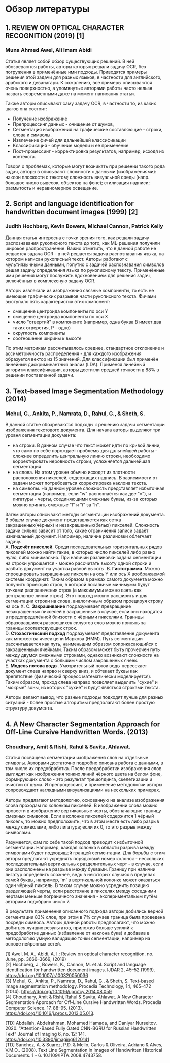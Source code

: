 # Обзор литературы

## 1. REVIEW ON OPTICAL CHARACTER RECOGNITION (2019) [1]
### Muna Ahmed Awel, Ali Imam Abidi
Статья являет собой обзор существующих решений. В ней обозреваются работы, авторы которых решали задачу OCR, без погружения в применённые ими подходы. Приводятся примеры решения этой задачи для разных языков, в частности для английского, арабского и деванагари. К сожалению, все примеры описываются очень поверхностно, а упомянутые авторами работы часто нельзя назвать современными даже на момент написания статьи.

Также авторы описывают саму задачу OCR, в частности то, из каких шагов она состоит:
- Получение изображение
- Препроцессинг данных - очищение от шумов, 
- Сегментация изображения на графические составляющие - строки, слова и символы.
- Извлечение фичей для дальнейшей классификации
- Классификация - обучение модели и её применение
- Пост-процессинг - корректировка результатов, например, исходя из контекста.

Говоря о проблемах, которые могут возникать при решении такого рода задач, авторы в описывают сложности с данными (изображениями): наклон плоскости с текстом; сложность визуальной среды (напр. большое число вывесок, объектов на фоне); стилизация надписи; размытость и неравномерное освещение.

## 2. Script and language identification for handwritten document images (1999) [2]
### Judith Hochberg, Kevin Bowers, Michael Cannon, Patrick Kelly
Данная статья интересна с точки зрения того, как решали задачу распознавания рукописного текста до того, как ML-решения получили широкое распространение. Важно отметить, что в данной работе не решается задача OCR - в ней решается задача распознавания языка, на котором написан рукописный текст. Авторы работают с мультиязычными данными, попутно с задачей распознавания символов решая задачу определения языка по рукописному тексту. Применённые ими решения могут послужить вдохновением для решения задач, включённых в комплексную задачу OCR.

Авторы извлекали из изображения связные компоненты, то есть не имеющие графических разрывов части рукописного  текста. Фичами выступало пять характеристик этих компонент: 
- смещение центроида компоненты  по оси Y
- смещение центроида компоненты по оси X
- число "отвертий" в компоненте (например, одна буква В имеет два таких отверстия, Р - одно)
- округлость компоненты
- соотношение ширины к высоте

По этим метрикам рассчитывалось среднее, стандартное отклонение и ассиметричность распределения - для каждого изображения образуется вектор из 15 значений. Для классификации был применён линейный дискриминантный анализ (LDA). Применяя линейный алгоритм классификации, авторы достигли средней точности в 88% в решении поставленной задачи.

## 3. Text-based Image Segmentation Methodology (2014)
### Mehul, G., Ankita, P., Namrata, D., Rahul, G., & Sheth, S.
В данной статье обозреваются подходы к решению задачи сегментации изображения текстового документа. Для начала авторы выделяют три уровня сегментации документа:
- на строки. В данном случае что текст может идти по кривой линии, что само по себе порождает проблемы для  дальнейшей работы - сложнее определить центральную линию строки, необходимо корректировать неровность строки, усложняется дальнейшая сегментация
- на слова. На этом уровне обычно исходят из плотности расположения пикселей, содержащих надпись. В зависимости от задачи может потребоваться корректировка наклона текста. 
- на символы.  На данном уровне сложность представляет избыточная сегментация (например, если "w" распознаётся как две "v"), и лигатуры - черты, соединяющими смежные буквы, из-за которых можно принять смежные "l" и "i" за "h".

Затем авторы описывают методы сегментации изображений документа. В общем случае документ представляется как сетка закрашенных(чёрных) и незакрашенных(белых) пикселей. Сложность задачи сильно зависит от того, какие ограничения записи задаёт изначальный документ. Например, наличие разлиновки облегчает задачу. <br/>
A. **Подсчёт пикселей**. Среди последовательных горизонтальных рядов пикселей можно найти такие, в которых число пикселей либо равно нулю, либо минимально. При наличии разлиновки задача сегментации на строки упрощается - можно рассчитать высоту одной строки и разбить документ на участки равной высоты.
B. **Гистограмма**. Можно спроецировать закрашенные пиксели на ось Y или ось X воображаемой системы координат. Таким образом в рамках самого документа можно получить проекцию строк, в которой локальные минимумы будут точками разграничения строк (а максимумы можно взять как центральные линии строк). Этот подход можно расширить и для сегментации строки на слова, аналогичным образом проецируя строку на ось Х.
C. **Закрашивание** подразумевает превращение незакрашенных пикселей в закрашенные в случае, если они находятся в предопределённой близости с чёрными пикселями. Границы образовавшихся разросшихся силуэтов слов можно принять за границы соответсвующих строк. <br/>
D. **Стохастический подход** подразумевает представление документа как множества ячеек цепи Маркова (HMM). Путь сегментации рассчитывается как путь, наименьшим образом соприкасающийся с закрашенными ячейками. Таким образом может быть прочерчен путь между двумся смежными строками, однако возникают сложности на участках документа с большим числом закрашенных ячеек. <br/>
E. **Модель потока воды**. Умозрительный поток воды пересекает документ слева напрво и сверху вниз, и обтекает буквы как препятствие (физический процесс математически моделируется). Таким образом, проход слева направо позволяет выделить "сухие" и "мокрые" зоны, из которых "сухие" и будут являться строками текста.

Авторы делают вывод, что разные подходы подходят лучше для разных ситуаций - более простые алгоритмы предполагают более простую структуру документа. 


## 4.  A New Character Segmentation Approach for Off-Line Cursive Handwritten Words. (2013)
### Choudhary, Amit & Rishi, Rahul & Savita, Ahlawat. 
Статья посвящена сегментации изображений слов на отдельные символы. Авторами достаточно подробно описана работа с данными, в том числе их предобработка. После предобработки изображения слов выглядят как изображения тонких линий чёрного цвета на белом фоне, формирующих слово - это результат трешолдинга, скелетизации и очистки от шума. И препроцессинг, и применение методологии авторы сопровождают наглядными визуализациями на нескольких примерах.

Авторы предлагают методологию, основанную на анализе изображения слова проходам по колонкам пикселей. В изображении слова можно провести в изображение вертикальные черты, обозначающие границу смежных символов. Если в колонке пикселей содержится 1 чёрный пиксель, то можно предположить, что в этом месте есть либо разрыв между символами, либо лигатура; если их 0, то это разрыв между символами.

Разумеется, сам по себе такой подход приводит к избыточной сегментации. Например, каждая колонка в области разрыва между символами будет подходящей гранцей сегментации. Для борьбы с этим авторы предлагают усреднять порядковый номер колонок - нескольких последовательный вертикальных разделительных черт - в случае, если они расположены на разрыве между буквами. Границу при наличии лигатур определить сложнее, ведь в некоторых случаях в пределах самой буквы, например, 'm' в вертикальной колонке может оказаться один чёрный пиксель. В таком случае можно усреднить позицию разделяющей черты, если расстояние в пикселях между соседними чертами меньше пограничного значения - экспериментальым путём авторами подобрано число 7.

В результате применения описанного подхода авторы добились верной сегментации 83% слов, при этом в 7% случаев граница была проведена посреди символа. Авторы данной работы предполагают, что можно добиться лучших результатов, приложив больше усилий к предобработке данных (избавление от наклона букв) и добавив в методологию умную валидацию точки сегментации, например на основе нейронных сетей.



[1] Awel, M. A., Abidi, A. I.: Review on optical character recognition. no. June, pp. 3666–3669, (2019) <br/>
[2] Hochberg, J., Bowers, K., Cannon, M. et al. Script and language identification for handwritten document images. IJDAR 2, 45–52 (1999). https://doi.org/10.1007/s100320050036 <br/>
[3] Mehul, G., Ankita, P., Namrata, D., Rahul, G., & Sheth, S. Text-based image segmentation methodology. Procedia Technology, 14, 465-472 (2014). https://doi.org/10.1016/j.protcy.2014.08.059<br/>
[4] Choudhary, Amit & Rishi, Rahul & Savita, Ahlawat. A New Character Segmentation Approach for Off-Line Cursive Handwritten Words. Procedia Computer Science. 17. 88–95. (2013). https://doi.org/10.1016/j.procs.2013.05.013. <br/>



[TD] Abdallah, Abdelrahman, Mohamed Hamada, and Daniyar Nurseitov. 2020. "Attention-Based Fully Gated CNN-BGRU for Russian Handwritten Text" Journal of Imaging 6, no. 12: 141. https://doi.org/10.3390/jimaging6120141  <br/>
[TD] Sanchez, A. & Suarez, P.D. & Mello, Carlos & Oliveira, Adriano & Alves, V.M.O.. (2008). Text Line Segmentation in Images of Handwritten Historical Documents. 1 - 6. 10.1109/IPTA.2008.4743758.
